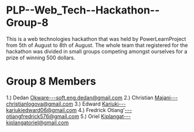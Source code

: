 # PLP--Web_Tech--Hackathon--Group-8
This is a web technologies hackathon that was held by PowerLearnProject from 5th of August to 8th of August. The whole team that registered for the hackathon was divided in small groups competing amongst ourselves for a prize of winning 500 dollars.
# Group 8 Members
1.) Dedan Okware---soft.eng.dedan@gmail.com
2.) Christian Majani---christianlogova@gmail.com
3.) Edward Kariuki---kariukiedward06@gmail.com 
4.) Fredrick Otiang'---otiangfredrick576@gmail.com
5.) Oriel Kiplangat---kiplangatoriel@gmail.com
